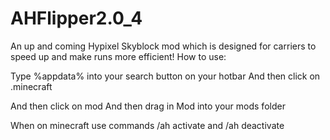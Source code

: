 # AHFlipper2.0_4 
An up and coming Hypixel Skyblock mod which is designed for carriers to speed up and make runs more efficient!
How to use:

Type %appdata% into your search button on your hotbar 
And then click on .minecraft 

And then click on mod
And then drag in Mod into your mods folder 

When on minecraft use commands /ah activate and /ah deactivate
